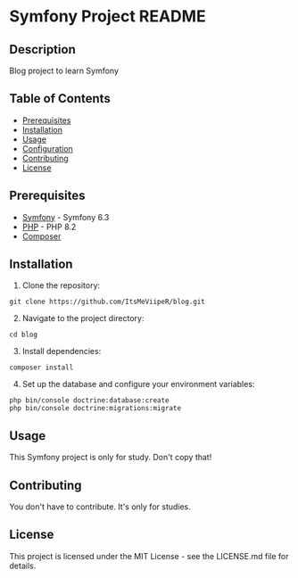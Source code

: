 # Symfony Project README

## Description

Blog project to learn Symfony

## Table of Contents

- [Prerequisites](#prerequisites)
- [Installation](#installation)
- [Usage](#usage)
- [Configuration](#configuration)
- [Contributing](#contributing)
- [License](#license)

## Prerequisites

- [Symfony](https://symfony.com/) - Symfony 6.3
- [PHP](https://www.php.net/) - PHP 8.2
- [Composer](https://getcomposer.org/)

## Installation

1. Clone the repository:

```shell
git clone https://github.com/ItsMeViipeR/blog.git
````

2. Navigate to the project directory:

```shell
cd blog
```

3. Install dependencies:

```shell
composer install
```

4. Set up the database and configure your environment variables:

```shell
php bin/console doctrine:database:create
php bin/console doctrine:migrations:migrate
```

## Usage

This Symfony project is only for study. Don't copy that!

## Contributing

You don't have to contribute. It's only for studies.

## License

This project is licensed under the MIT License - see the LICENSE.md file for details.